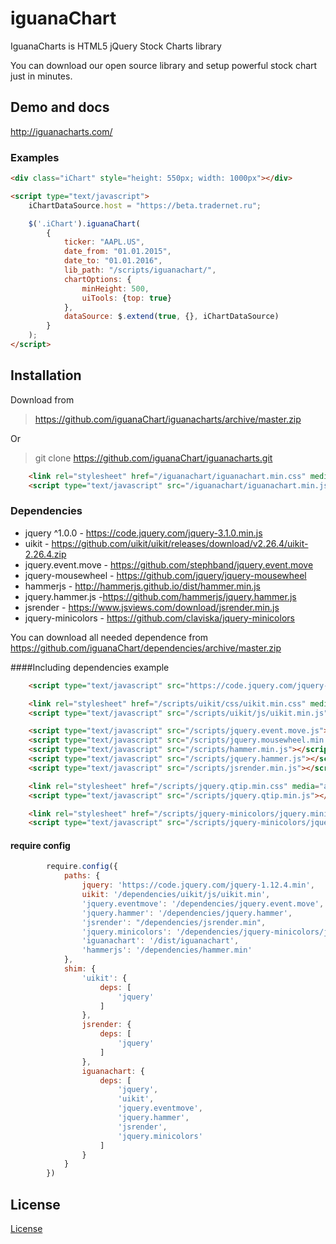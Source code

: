 # iguanaChart
IguanaCharts is HTML5 jQuery Stock Charts library

You can download our open source library and setup powerful stock chart just in minutes.

## Demo and docs

http://iguanacharts.com/

### Examples

```html
<div class="iChart" style="height: 550px; width: 1000px"></div>

<script type="text/javascript">
    iChartDataSource.host = "https://beta.tradernet.ru";

    $('.iChart').iguanaChart(
        {
            ticker: "AAPL.US",
            date_from: "01.01.2015",
            date_to: "01.01.2016",
            lib_path: "/scripts/iguanachart/",
            chartOptions: {
                minHeight: 500,
                uiTools: {top: true}
            },
            dataSource: $.extend(true, {}, iChartDataSource)
        }
    );
</script>
```

## Installation

Download from 

> https://github.com/iguanaChart/iguanacharts/archive/master.zip

Or  

> git clone https://github.com/iguanaChart/iguanacharts.git

 
```html
    <link rel="stylesheet" href="/iguanachart/iguanachart.min.css" media="all">
    <script type="text/javascript" src="/iguanachart/iguanachart.min.js"></script>
```

### Dependencies

- jquery ^1.0.0 -
https://code.jquery.com/jquery-3.1.0.min.js
- uikit -
https://github.com/uikit/uikit/releases/download/v2.26.4/uikit-2.26.4.zip
- jquery.event.move - https://github.com/stephband/jquery.event.move
- jquery-mousewheel - https://github.com/jquery/jquery-mousewheel
- hammerjs - http://hammerjs.github.io/dist/hammer.min.js
- jquery.hammer.js -https://github.com/hammerjs/jquery.hammer.js
- jsrender - https://www.jsviews.com/download/jsrender.min.js
- jquery-minicolors - https://github.com/claviska/jquery-minicolors


You can download all needed dependence from https://github.com/iguanaChart/dependencies/archive/master.zip

####Including dependencies example

```html
    <script type="text/javascript" src="https://code.jquery.com/jquery-1.12.4.min.js"></script>

    <link rel="stylesheet" href="/scripts/uikit/css/uikit.min.css" media="all">
    <script type="text/javascript" src="/scripts/uikit/js/uikit.min.js"></script>

    <script type="text/javascript" src="/scripts/jquery.event.move.js"></script>
    <script type="text/javascript" src="/scripts/jquery.mousewheel.min.js"></script>
    <script type="text/javascript" src="/scripts/hammer.min.js"></script>
    <script type="text/javascript" src="/scripts/jquery.hammer.js"></script>
    <script type="text/javascript" src="/scripts/jsrender.min.js"></script>

    <link rel="stylesheet" href="/scripts/jquery.qtip.min.css" media="all">
    <script type="text/javascript" src="/scripts/jquery.qtip.min.js"></script>

    <link rel="stylesheet" href="/scripts/jquery-minicolors/jquery.minicolors.css" media="all">
    <script type="text/javascript" src="/scripts/jquery-minicolors/jquery.minicolors.min.js"></script>

```

#### require config
```javascript
        require.config({
            paths: {
                jquery: 'https://code.jquery.com/jquery-1.12.4.min',
                uikit: '/dependencies/uikit/js/uikit.min',
                'jquery.eventmove': '/dependencies/jquery.event.move',
                'jquery.hammer': '/dependencies/jquery.hammer',
                'jsrender': "/dependencies/jsrender.min",
                'jquery.minicolors': '/dependencies/jquery-minicolors/jquery.minicolors.min',
                'iguanachart': '/dist/iguanachart',
                'hammerjs': '/dependencies/hammer.min'
            },
            shim: {
                'uikit': {
                    deps: [
                        'jquery'
                    ]
                },
                jsrender: {
                    deps: [
                        'jquery'
                    ]
                },
                iguanachart: {
                    deps: [
                        'jquery',
                        'uikit',
                        'jquery.eventmove',
                        'jquery.hammer',
                        'jsrender',
                        'jquery.minicolors'
                    ]
                }
            }
        })
```

## License

<a href ="./LICENSE">License</a>
